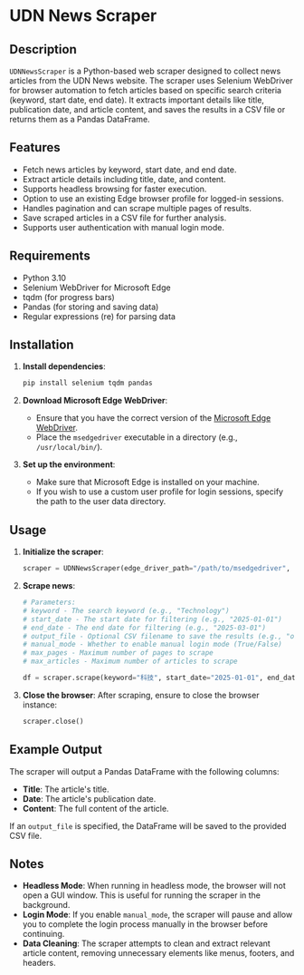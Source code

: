 # UDN News Scraper

## Description
`UDNNewsScraper` is a Python-based web scraper designed to collect news articles from the UDN News website. The scraper uses Selenium WebDriver for browser automation to fetch articles based on specific search criteria (keyword, start date, end date). It extracts important details like title, publication date, and article content, and saves the results in a CSV file or returns them as a Pandas DataFrame.

## Features
- Fetch news articles by keyword, start date, and end date.
- Extract article details including title, date, and content.
- Supports headless browsing for faster execution.
- Option to use an existing Edge browser profile for logged-in sessions.
- Handles pagination and can scrape multiple pages of results.
- Save scraped articles in a CSV file for further analysis.
- Supports user authentication with manual login mode.

## Requirements
- Python 3.10
- Selenium WebDriver for Microsoft Edge
- tqdm (for progress bars)
- Pandas (for storing and saving data)
- Regular expressions (re) for parsing data

## Installation

1. **Install dependencies**:
   ```bash
   pip install selenium tqdm pandas
   ```

2. **Download Microsoft Edge WebDriver**:
   - Ensure that you have the correct version of the [Microsoft Edge WebDriver](https://developer.microsoft.com/en-us/microsoft-edge/tools/webdriver/).
   - Place the `msedgedriver` executable in a directory (e.g., `/usr/local/bin/`).

3. **Set up the environment**:
   - Make sure that Microsoft Edge is installed on your machine.
   - If you wish to use a custom user profile for login sessions, specify the path to the user data directory.

## Usage

1. **Initialize the scraper**:
   ```python
   scraper = UDNNewsScraper(edge_driver_path="/path/to/msedgedriver", user_data_dir="/path/to/user/data", headless=True)
   ```

2. **Scrape news**:
   ```python
   # Parameters:
   # keyword - The search keyword (e.g., "Technology")
   # start_date - The start date for filtering (e.g., "2025-01-01")
   # end_date - The end date for filtering (e.g., "2025-03-01")
   # output_file - Optional CSV filename to save the results (e.g., "output.csv")
   # manual_mode - Whether to enable manual login mode (True/False)
   # max_pages - Maximum number of pages to scrape
   # max_articles - Maximum number of articles to scrape

   df = scraper.scrape(keyword="科技", start_date="2025-01-01", end_date="2025-03-01", output_file="output.csv", manual_mode=False, max_pages=5, max_articles=50)
   ```

3. **Close the browser**:
   After scraping, ensure to close the browser instance:
   ```python
   scraper.close()
   ```

## Example Output

The scraper will output a Pandas DataFrame with the following columns:

- **Title**: The article's title.
- **Date**: The article's publication date.
- **Content**: The full content of the article.

If an `output_file` is specified, the DataFrame will be saved to the provided CSV file.

## Notes
- **Headless Mode**: When running in headless mode, the browser will not open a GUI window. This is useful for running the scraper in the background.
- **Login Mode**: If you enable `manual_mode`, the scraper will pause and allow you to complete the login process manually in the browser before continuing.
- **Data Cleaning**: The scraper attempts to clean and extract relevant article content, removing unnecessary elements like menus, footers, and headers.
